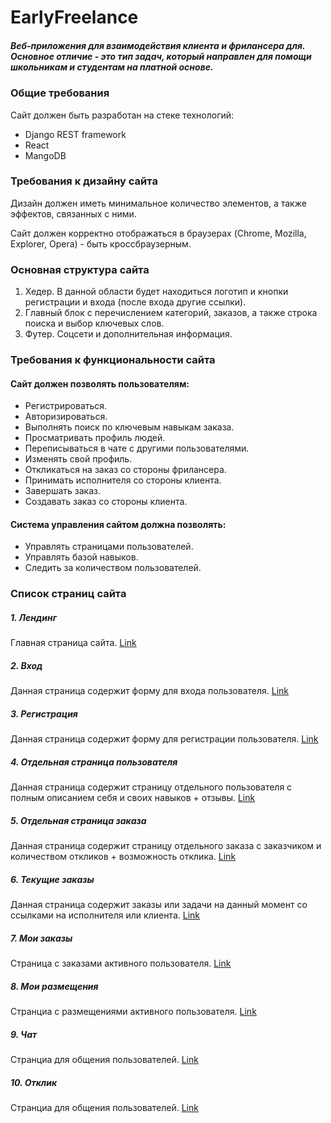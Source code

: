 # EarlyFreelance

##### Веб-приложения для взаимодействия клиента и фрилансера для. Основное отличие - это тип задач, который направлен для помощи школьникам и студентам на платной основе.

### Общие требования

Сайт должен быть разработан на стеке технологий:
- Django REST framework
- React
- MangoDB

### Требования к дизайну сайта

Дизайн должен иметь минимальное количество элементов, а также эффектов, связанных с ними.  

Сайт должен корректно отображаться в браузерах (Chrome, Mozilla, Explorer, Opera) - быть кроссбраузерным.  

### Основная структура сайта

1. Хедер. В данной области будет находиться логотип и кнопки регистрации и входа (после входа другие ссылки).
2. Главный блок с перечислением категорий, заказов, а также строка поиска и выбор ключевых слов.
3. Футер. Соцсети и дополнительная информация.

### Требования к функциональности сайта

#### Сайт должен позволять пользователям:
* Регистрироваться.
* Авторизироваться.
* Выполнять поиск по ключевым навыкам заказа.
* Просматривать профиль людей.
* Переписываться в чате с другими пользователями.
* Изменять свой профиль.
* Откликаться на заказ со стороны фрилансера.
* Принимать исполнителя со стороны клиента.
* Завершать заказ.
* Создавать заказ со стороны клиента.


#### Система управления сайтом должна позволять:
* Управлять страницами пользователей.
* Управлять базой навыков.
* Следить за количеством пользователей.

### Список страниц сайта
##### 1. Лендинг
Главная страница сайта.
[Link](https://www.figma.com/file/ovctF4LmxKGQeQ8Rp4IC6a/Untitled?node-id=0%3A1)
##### 2. Вход
Данная страница содержит форму для входа пользователя.
[Link](https://www.figma.com/file/ovctF4LmxKGQeQ8Rp4IC6a/Untitled?node-id=105%3A33)
##### 3. Регистрация
Данная страница содержит форму для регистрации пользователя.
[Link](https://www.figma.com/file/ovctF4LmxKGQeQ8Rp4IC6a/Untitled?node-id=103%3A11)
##### 4. Отдельная страница пользователя
Данная страница содержит страницу отдельного пользователя с полным описанием себя и своих навыков + отзывы.
[Link](https://www.figma.com/file/ovctF4LmxKGQeQ8Rp4IC6a/Untitled?node-id=105%3A55)
##### 5. Отдельная страница заказа
Данная страница содержит страницу отдельного заказа с заказчиком и количеством откликов + возможность отклика.
[Link](https://www.figma.com/file/ovctF4LmxKGQeQ8Rp4IC6a/Untitled?node-id=16%3A43)
##### 6. Текущие заказы
Данная страница содержит заказы или задачи на данный момент со ссылками на исполнителя или клиента.
[Link](https://www.figma.com/file/ovctF4LmxKGQeQ8Rp4IC6a/Untitled?node-id=6%3A2)
##### 7. Мои заказы
Страница с заказами активного пользователя.
[Link](https://www.figma.com/file/ovctF4LmxKGQeQ8Rp4IC6a/Untitled?node-id=124%3A41)
##### 8. Мои размещения
Странциа с размещениями активного пользователя.
[Link](https://www.figma.com/file/ovctF4LmxKGQeQ8Rp4IC6a/Untitled?node-id=125%3A124)
##### 9. Чат
Странциа для общения пользователей.
[Link](https://www.figma.com/file/ovctF4LmxKGQeQ8Rp4IC6a/Untitled?node-id=125%3A124)
##### 10. Отклик
Странциа для общения пользователей.
[Link](https://www.figma.com/file/ovctF4LmxKGQeQ8Rp4IC6a/Untitled?node-id=128%3A218)
